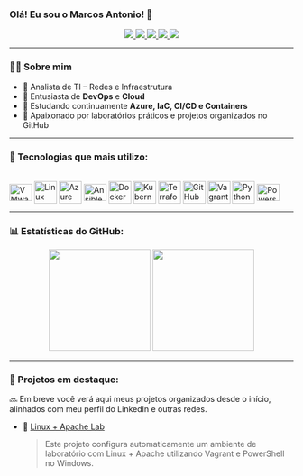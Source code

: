 ### Olá! Eu sou o Marcos Antonio! 👋

<div align="center"> 
  <a href="https://www.youtube.com/channel/UCEoqQByA8Hm9qE10pqmIVxw" target="_blank">
    <img src="https://img.shields.io/badge/YouTube-FF0000?style=for-the-badge&logo=youtube&logoColor=white" />
  </a>
  <a href="https://www.instagram.com/marnep12/" target="_blank">
    <img src="https://img.shields.io/badge/Instagram-%23E4405F?style=for-the-badge&logo=instagram&logoColor=white" />
  </a>
  <a href="https://www.twitch.tv/marnep12" target="_blank">
    <img src="https://img.shields.io/badge/Twitch-9146FF?style=for-the-badge&logo=twitch&logoColor=white" />
  </a>
  <a href="https://www.linkedin.com/in/marcosantoniotic/" target="_blank">
    <img src="https://img.shields.io/badge/LinkedIn-%230077B5?style=for-the-badge&logo=linkedin&logoColor=white" />
  </a>
  <a href="https://github.com/marcosantoniotic" target="_blank">
    <img src="https://img.shields.io/badge/GitHub-000000?style=for-the-badge&logo=github&logoColor=white" />
  </a>
</div>

---

### 👨‍💻 Sobre mim  
- 🔹 Analista de TI – Redes e Infraestrutura  
- 🔹 Entusiasta de **DevOps** e **Cloud**  
- 🔹 Estudando continuamente **Azure, IaC, CI/CD e Containers**  
- 🔹 Apaixonado por laboratórios práticos e projetos organizados no GitHub  

---

### 🚀 Tecnologias que mais utilizo:
<div style="display: inline_block"><br>
  <img align="center" alt="VMware" height="30" width="40" src="https://img.icons8.com/color/48/000000/vmware.png"/>
  <img align="center" alt="Linux" height="40" width="40" src="https://cdn.jsdelivr.net/gh/devicons/devicon/icons/linux/linux-original.svg" />
  <img align="center" alt="Azure" height="40" width="40" src="https://cdn.jsdelivr.net/gh/devicons/devicon/icons/azure/azure-original.svg" />
  <img align="center" alt="Ansible" height="30" width="40" src="https://cdn.jsdelivr.net/gh/devicons/devicon/icons/ansible/ansible-original.svg" />
  <img align="center" alt="Docker" height="40" width="40" src="https://cdn.jsdelivr.net/gh/devicons/devicon/icons/docker/docker-original.svg" />
  <img align="center" alt="Kubernetes" height="40" width="40" src="https://cdn.jsdelivr.net/gh/devicons/devicon/icons/kubernetes/kubernetes-plain.svg" />
  <img align="center" alt="Terraform" height="40" width="40" src="https://cdn.jsdelivr.net/gh/devicons/devicon/icons/terraform/terraform-original.svg" />
  <img align="center" alt="GitHub" height="40" width="40" src="https://cdn.jsdelivr.net/gh/devicons/devicon/icons/github/github-original.svg" />
  <img align="center" alt="Vagrant" height="40" width="40" src="https://cdn.jsdelivr.net/gh/devicons/devicon/icons/vagrant/vagrant-original.svg" />
  <img align="center" alt="Python" height="40" width="40" src="https://cdn.jsdelivr.net/gh/devicons/devicon/icons/python/python-original.svg" />
  <img align="center" alt="Powershell" height="30" width="40" src="https://img.icons8.com/color/48/000000/powershell.png"/>
</div>

---

### 📊 Estatísticas do GitHub:
<div align="center">
  <img height="180em" src="https://github-readme-stats.vercel.app/api?username=marcosantoniotic&show_icons=true&theme=tokyonight&include_all_commits=true&count_private=true&cache_seconds=1800"/>
  <img height="180em" src="https://github-readme-stats.vercel.app/api/top-langs/?username=marcosantoniotic&layout=compact&langs_count=7&theme=tokyonight&cache_seconds=1800"/>
</div>

---

### 📂 Projetos em destaque:
🔜 Em breve você verá aqui meus projetos organizados desde o início, alinhados com meu perfil do LinkedIn e outras redes.

- 🔗 [Linux + Apache Lab](https://github.com/marcosantoniotic/linux-apache)  
  > Este projeto configura automaticamente um ambiente de laboratório com Linux + Apache utilizando Vagrant e PowerShell no Windows.